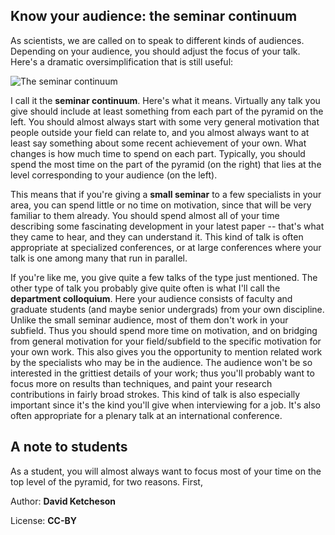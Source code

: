 
## Know your audience: the seminar continuum
As scientists, we are called on to speak to different kinds of audiences.  Depending on your audience, you should adjust the focus of your talk.  Here's a dramatic oversimplification that is still useful:

![The seminar continuum][1]

I call it the **seminar continuum**.  Here's what it means.  Virtually any talk you give should include at least something from each part of the pyramid on the left.  You should almost always start with some very general motivation that people outside your field can relate to, and you almost always want to at least say something about some recent achievement of your own.  What changes is how much time to spend on each part.  Typically, you should spend the most time on the part of the pyramid (on the right) that lies at the level corresponding to your audience (on the left).

This means that if you're giving a **small seminar** to a few specialists in your area, you can spend little or no time on motivation, since that will be very familiar to them already.  You should spend almost all of your time describing some fascinating development in your latest paper -- that's what they came to hear, and they can understand it.  This kind of talk is often appropriate at specialized conferences, or at large conferences where your talk is one among many that run in parallel.

If you're like me, you give quite a few talks of the type just mentioned.  The other type of talk you probably give quite often is what I'll call the **department colloquium**.  Here your audience consists of faculty and graduate students (and maybe senior undergrads) from your own discipline.  Unlike the small seminar audience, most of them don't work in your subfield.  Thus you should spend more time on motivation, and on bridging from general motivation for your field/subfield to the specific motivation for your own work.  This also gives you the opportunity to mention related work by the specialists who may be in the audience.  The audience won't be so interested in the grittiest details of your work; thus you'll probably want to focus more on results than techniques, and paint your research contributions in fairly broad strokes.  This kind of talk is also especially important since it's the kind you'll give when interviewing for a job.  It's also often appropriate for a plenary talk at an international conference.



## A note to students
As a student, you will almost always want to focus most of your time on the top level of the pyramid, for two reasons.  First, 


Author: **David Ketcheson**

License: **CC-BY**


  [1]: https://dl.dropboxusercontent.com/u/656693/wiki_images/seminar_types.png